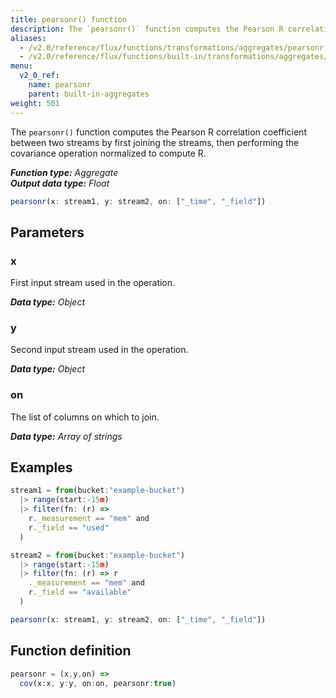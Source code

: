 ```yaml
---
title: pearsonr() function
description: The `pearsonr()` function computes the Pearson R correlation coefficient between two streams by first joining the streams, then performing the covariance operation normalized to compute R.
aliases:
  - /v2.0/reference/flux/functions/transformations/aggregates/pearsonr
  - /v2.0/reference/flux/functions/built-in/transformations/aggregates/pearsonr/
menu:
  v2_0_ref:
    name: pearsonr
    parent: built-in-aggregates
weight: 501
---
```


The `pearsonr()` function computes the Pearson R correlation coefficient between two streams
by first joining the streams, then performing the covariance operation normalized to compute R.

_**Function type:** Aggregate_  
_**Output data type:** Float_

```js
pearsonr(x: stream1, y: stream2, on: ["_time", "_field"])
```

## Parameters

### x
First input stream used in the operation.

_**Data type:** Object_

### y
Second input stream used in the operation.

_**Data type:** Object_

### on
The list of columns on which to join.

_**Data type:** Array of strings_

## Examples
```js
stream1 = from(bucket:"example-bucket")
  |> range(start:-15m)
  |> filter(fn: (r) =>
    r._measurement == "mem" and
    r._field == "used"
  )

stream2 = from(bucket:"example-bucket")
  |> range(start:-15m)
  |> filter(fn: (r) => r
    ._measurement == "mem" and
    r._field == "available"
  )

pearsonr(x: stream1, y: stream2, on: ["_time", "_field"])
```

## Function definition
```js
pearsonr = (x,y,on) =>
  cov(x:x, y:y, on:on, pearsonr:true)
```
